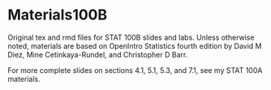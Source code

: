 # Materials100B

Original tex and rmd files for STAT 100B slides and labs. Unless otherwise noted, materials are based on OpenIntro Statistics fourth edition by David M Diez, Mine Cetinkaya-Rundel, and Christopher D Barr. 

For more complete slides on sections 4.1, 5.1, 5.3, and 7.1, see my STAT 100A materials.
